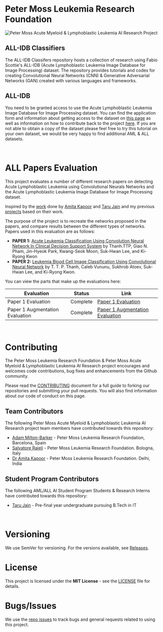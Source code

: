 # Peter Moss Leukemia Research Foundation

![Peter Moss Acute Myeloid & Lymphoblastic Leukemia AI Research Project](https://www.leukemiaresearchfoundation.ai/github/media/images/Peter-Moss-Leukemia-Research-Foundation.jpg)

## ALL-IDB Classifiers

The ALL-IDB Classifers repository hosts a collection of research using Fabio Scottie's ALL-IDB (Acute Lymphoblastic Leukemia Image Database for Image Processing) dataset. The repository provides tutorials and codes for creating Convolutional Neural Networks (CNN) & Generative Adversarial Networks (GAN) created with various languages and frameworks.

## ALL-IDB

You need to be granted access to use the Acute Lymphoblastic Leukemia Image Database for Image Processing dataset. You can find the application form and information about getting access to the dataset on [this page](https://homes.di.unimi.it/scotti/all/#download) as well as information on how to contribute back to the project [here](https://homes.di.unimi.it/scotti/all/results.php). If you are not able to obtain a copy of the dataset please feel free to try this tutorial on your own dataset, we would be very happy to find additional AML & ALL datasets.

&nbsp;

# ALL Papers Evaluation

This project evaluates a number of different research papers on detecting Acute Lymphoblastic Leukemia using Convolutional Neurals Networks and the Acute Lymphoblastic Leukemia Image Database for Image Processing dataset. 

Inspired by the [work](https://github.com/AmlResearchProject/AML-ALL-Classifiers/blob/master/Python/_Keras/QuantisedCode/QuantisedCode.ipynb "work") done by [Amita Kapoor](https://www.leukemiaresearchfoundation.ai/team/amita-kapoor/profile "Amita Kapoor") and [Taru Jain](https://www.leukemiaresearchfoundation.ai/student-program/student/taru-jain "Taru Jain") and my previous [projects](https://github.com/AMLResearchProject/AML-ALL-Classifiers/tree/master/Python/_Keras/AllCNN "projects") based on their work. 

The purpose of the project is to recreate the networks proposed in the papers, and compare results between the different types of networks. Papers used in this evaluation are as follows:

-  **PAPER 1:** [Acute Leukemia Classification Using Convolution Neural Network In Clinical Decision Support System](https://airccj.org/CSCP/vol7/csit77505.pdf "Acute Leukemia Classification Using Convolution Neural Network In Clinical Decision Support System") by Thanh.TTP, Giao N. Pham, Jin-Hyeok Park, Kwang-Seok Moon, Suk-Hwan Lee, and Ki-Ryong Kwon
- **PAPER 2:** [Leukemia Blood Cell Image Classification Using Convolutional Neural Network](http://www.ijcte.org/vol10/1198-H0012.pdf "Leukemia Blood Cell Image Classification Using Convolutional Neural Network") by T. T. P. Thanh, Caleb Vununu, Sukhrob Atoev, Suk-Hwan Lee, and Ki-Ryong Kwon.

You can view the parts that make up the evaluations here:

| Evaluation     | Status | Link |
| -------------------- | ----- | ---------- |
| Paper 1 Evaluation | Complete   | [Paper 1 Evaluation](https://github.com/LeukemiaResearchFoundation/ALL-IDB-Classifiers/blob/master/Python/Tensorflow/2-0/Classification/ALL-Papers/Evaluations/Paper-1.md "Paper 1 Evaluation")     |
| Paper 1 Augmentation Evaluation | Complete   | [Paper 1 Augmentation Evaluation](https://github.com/LeukemiaResearchFoundation/ALL-IDB-Classifiers/blob/master/Python/Tensorflow/2-0/Classification/ALL-Papers/Evaluations/Paper-1-Augmentation.md "Paper 1 Augmentation Evaluation")     |

&nbsp;

# Contributing

The Peter Moss Leukemia Research Foundation & Peter Moss Acute Myeloid & Lymphoblastic Leukemia AI Research project encourages and welcomes code contributions, bug fixes and enhancements from the Github community.

Please read the [CONTRIBUTING](https://github.com/LeukemiaResearchFoundation/ALL-IDB-Classifiers/blob/master/CONTRIBUTING.md "CONTRIBUTING") document for a full guide to forking our repositories and submitting your pull requests. You will also find information about our code of conduct on this page.

## Team Contributors

The following Peter Moss Acute Myeloid & Lymphoblastic Leukemia AI Research project team members have contributed towards this repository:

- [Adam Milton-Barker](https://www.leukemiaresearchfoundation.ai/team/adam-milton-barker/profile "Adam Milton-Barker") - Peter Moss Leukemia Research Foundation, Barcelona, Spain
- [Salvatore Raieli](https://www.leukemiaresearchfoundation.ai/team/salvatore-raieli/profile "Salvatore Raieli") - Peter Moss Leukemia Research Foundation. Bologna, Italy
- [Dr Amita Kapoor](https://www.leukemiaresearchfoundation.ai/team/amita-kapoor/profile "Dr Amita Kapoor") - Peter Moss Leukemia Research Foundation. Delhi, India

## Student Program Contributors

The following AML/ALL AI Student Program Students & Research Interns have contributed towards this repository:

- [Taru Jain](https://www.leukemiaresearchfoundation.ai/student-program/student/taru-jain "Taru Jain") - Pre-final year undergraduate pursuing B.Tech in IT

&nbsp;

# Versioning

We use SemVer for versioning. For the versions available, see [Releases](https://github.com/LeukemiaResearchFoundation/ALL-IDB-Classifiers/releases "Releases").

# License

This project is licensed under the **MIT License** - see the [LICENSE](https://github.com/LeukemiaResearchFoundation/ALL-IDB-Classifiers/blob/master/LICENSE.md "LICENSE") file for details.

# Bugs/Issues

We use the [repo issues](https://github.com/LeukemiaResearchFoundation/ALL-IDB-Classifiers/issues "repo issues") to track bugs and general requests related to using this project.
